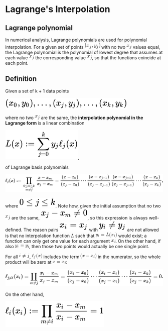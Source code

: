 # Lagrange's Interpolation

## Lagrange polynomial

In numerical analysis, Lagrange polynomials are used for polynomial interpolation. For a given set of points ![(x_j, y_j)](img/x_j_y_j.gif) with no two ![x_j](img/x_j.gif) values equal, the Lagrange polynomial is the polynomial of lowest degree that assumes at each value ![x_j](img/x_j.gif) the corresponding value ![x_j](img/x_j.gif), so that the functions coincide at each point.

## Definition

Given a set of k + 1 data points

![(x_0, y_0)...(x_k, y_k)](img/formula_1.svg)

where no two ![x_j](img/x_j.gif) are the same, the <b>interpolation polynomial in the Lagrange form</b> is a linear combination

![L(x) = sum{y_j*l_j}](img/formula_2.svg),

of Lagrange basis polynomials

![l_j(x) = product](img/formula_3.svg)

where ![0<=j<=k](img/0_is_greater_than_k.svg). Note how, given the initial assumption that no two ![x_j](img/x_j.gif) are the same, ![x_j - x_m not=0](img/x_j_x_m.svg), so this expression is always well-defined. The reason pairs ![x_i=x_j](img/x_i_eq_x_j.svg) with ![y_i not eq y_j](img/y_i_noteq_y_j.svg) are not allowed is that no interpolation function ![L](img/L.gif) such that ![y_i_L_x](img/y_i_L_x.gif) would exist; a function can only get one value for each argument ![x_i](img/x_i.gif). On the other hand, if also ![y_i=y_j](img/y_i_eq_y_j.gif), then those two points would actually be one single point.

For all ![i neq j](img/i_neq_j.gif), ![ell_j_x](img/ell_j_x.gif) includes the term ![x - x_i](img/x_x_i.gif) in the numerator, so the whole product will be zero at ![x=x_i](img/x_eq_x_i.gif):

![l_j_neq_i(x) = product](img/formula_4.svg)

On the other hand,

![l_j(x_i) = 1](img/formula_5.svg)